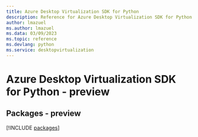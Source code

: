 ```yaml
---
title: Azure Desktop Virtualization SDK for Python
description: Reference for Azure Desktop Virtualization SDK for Python
author: lmazuel
ms.author: lmazuel
ms.data: 03/09/2023
ms.topic: reference
ms.devlang: python
ms.service: desktopvirtualization
---
```

# Azure Desktop Virtualization SDK for Python - preview
## Packages - preview
[!INCLUDE [packages](desktop-virtualization-index.md)]